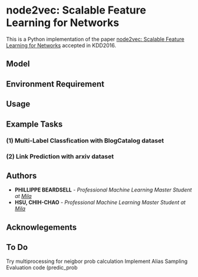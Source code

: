 # node2vec: Scalable Feature Learning for Networks
This is a Python implementation of the paper [node2vec: Scalable Feature Learning for Networks](https://cs.stanford.edu/~jure/pubs/node2vec-kdd16.pdf) accepted in KDD2016.

## Model

## Environment Requirement

## Usage

## Example Tasks 

### (1) Multi-Label Classfication with BlogCatalog dataset

### (2) Link Prediction with arxiv dataset

## Authors
* **PHILLIPPE BEARDSELL** - *Professional Machine Learning Master Student at [Mila](https://mila.quebec/)* 
* **HSU, CHIH-CHAO** - *Professional Machine Learning Master Student at [Mila](https://mila.quebec/)* 

## Acknowlegements

## To Do
Try multiprocessing for neigbor prob calculation
Implement Alias Sampling
Evaluation code (predic_prob
